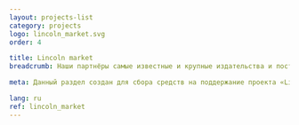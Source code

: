 ```yaml
---
layout: projects-list
category: projects
logo: lincoln_market.svg
order: 4

title: Lincoln market
breadcrumb: Наши партнёры самые известные и крупные издательства и поставщики товаров.

meta: Данный раздел создан для сбора средств на поддержание проекта «Lincoln&nbsp;virus».

lang: ru
ref: lincoln_market
---
```

